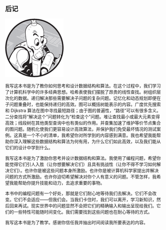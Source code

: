 ## **后记**

![图片](img/common01.jpg)

我写这本书是为了教你如何思考和设计数据结构和算法。在这个过程中，我们学习了计算机科学中的许多经典思想。哈希表使我们摆脱了昂贵的线性查找。树组织层次化的数据。递归解决那些需要解决子问题的复杂问题。记忆化和动态规划即便在子问题重叠时，也能保持递归的高效。图可以概括树能表示的内容。广度优先搜索和 Dijkstra 算法在图中寻找最短路径；由于图的普遍性，“路径”可以有很多含义。二分查找将“解决这个”问题转化为“检查这个”问题。堆让查找最小或最大元素变得高效；线段树在其他类型查询中也有类似的作用。并查集加速了维护等价节点集合的图问题。随机化使我们更容易设计高效算法，并保护我们免受最坏情况的测试案例。这真是一个不小的清单，我希望你对所学到的内容感到满意。我也希望我能帮助你深入理解这些数据结构和算法为何有用，为什么它们如此高效，以及我们能从它们的设计中学到什么。

我写这本书是为了激励你思考并设计数据结构和算法。我使用了编程问题，希望你能觉得它们引人入胜（让你想要解决它们）且具有挑战性（让你不得不学习如何解决它们）。也许你是被这些问题本身所激励。也许你是被计算机科学家提出并解决问题的方式所激励。也许你迫切希望解决对你个人有意义的问题。不管怎样，我希望我能帮助你提升技能和动力，去追求重要的事物。

本书中的编程问题有一个好处，那就是它们耐心地等待我们去解决。它们不会改变。它们不会适应——但我们会。当我们卡住时，我们可以离开，学习新知识，然后回来再试。现实世界中的问题显然不会把它们的精确输入和输出呈现给我们。它们的一些特性可能随时间变化。我们需要找到这些问题也在耐心等待的方式。

我写这本书是为了教学。感谢你信任我并抽出时间阅读我所要表达的内容。
